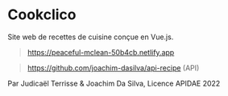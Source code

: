 # Cookclico
Site web de recettes de cuisine conçue en Vue.js.

> https://peaceful-mclean-50b4cb.netlify.app

> https://github.com/joachim-dasilva/api-recipe (API)

Par Judicaël Terrisse & Joachim Da Silva, Licence APIDAE 2022

